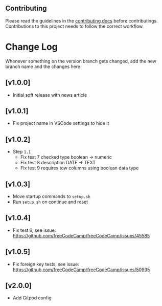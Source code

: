 ## Contributing

Please read the guidelines in the [contributing docs](https://contribute.freecodecamp.org/#/how-to-work-on-tutorials-that-use-coderoad) before contributings. Contributions to this project needs to follow the correct workflow.

# Change Log

Whenever something on the version branch gets changed, add the new branch name and the changes here.

## [v1.0.0]

- Initial soft release with news article

## [v1.0.1]

- Fix project name in VSCode settings to hide it

## [v1.0.2]

- Step `1.1`
  - Fix test 7 checked type boolean -> numeric
  - Fix test 8 description DATE -> TEXT
  - Fix test 9 requires tow columns using boolean data type

## [v1.0.3]

- Move startup commands to `setup.sh`
- Run `setup.sh` on continue and reset

## [v1.0.4]

- Fix test 6, see issue: https://github.com/freeCodeCamp/freeCodeCamp/issues/45585

## [v1.0.5]

- Fix foreign key tests, see issue: https://github.com/freeCodeCamp/freeCodeCamp/issues/50935

## [v2.0.0]

- Add Gitpod config
